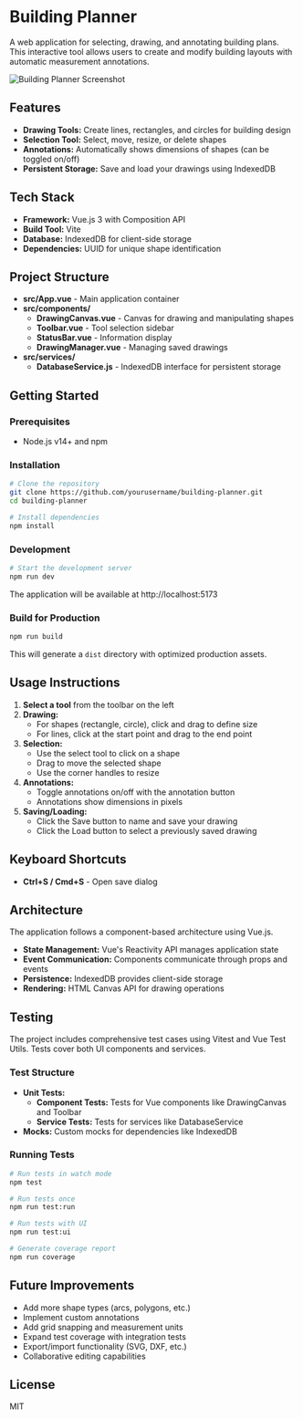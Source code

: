 # Building Planner

A web application for selecting, drawing, and annotating building plans. This interactive tool allows users to create and modify building layouts with automatic measurement annotations.

![Building Planner Screenshot](https://www.parabuild.com/downloads/Parabuild-v7-Reference-Manual/lib/NewItem3377.png)

## Features

- **Drawing Tools:** Create lines, rectangles, and circles for building design
- **Selection Tool:** Select, move, resize, or delete shapes
- **Annotations:** Automatically shows dimensions of shapes (can be toggled on/off)
- **Persistent Storage:** Save and load your drawings using IndexedDB

## Tech Stack

- **Framework:** Vue.js 3 with Composition API
- **Build Tool:** Vite
- **Database:** IndexedDB for client-side storage
- **Dependencies:** UUID for unique shape identification

## Project Structure

- **src/App.vue** - Main application container
- **src/components/**
  - **DrawingCanvas.vue** - Canvas for drawing and manipulating shapes
  - **Toolbar.vue** - Tool selection sidebar
  - **StatusBar.vue** - Information display
  - **DrawingManager.vue** - Managing saved drawings
- **src/services/**
  - **DatabaseService.js** - IndexedDB interface for persistent storage

## Getting Started

### Prerequisites

- Node.js v14+ and npm

### Installation

```sh
# Clone the repository
git clone https://github.com/yourusername/building-planner.git
cd building-planner

# Install dependencies
npm install
```

### Development

```sh
# Start the development server
npm run dev
```

The application will be available at http://localhost:5173

### Build for Production

```sh
npm run build
```

This will generate a `dist` directory with optimized production assets.

## Usage Instructions

1. **Select a tool** from the toolbar on the left
2. **Drawing:**
   - For shapes (rectangle, circle), click and drag to define size
   - For lines, click at the start point and drag to the end point
3. **Selection:**
   - Use the select tool to click on a shape
   - Drag to move the selected shape
   - Use the corner handles to resize
4. **Annotations:**
   - Toggle annotations on/off with the annotation button
   - Annotations show dimensions in pixels
5. **Saving/Loading:**
   - Click the Save button to name and save your drawing
   - Click the Load button to select a previously saved drawing

## Keyboard Shortcuts

- **Ctrl+S / Cmd+S** - Open save dialog

## Architecture

The application follows a component-based architecture using Vue.js.

- **State Management:** Vue's Reactivity API manages application state
- **Event Communication:** Components communicate through props and events
- **Persistence:** IndexedDB provides client-side storage
- **Rendering:** HTML Canvas API for drawing operations

## Testing

The project includes comprehensive test cases using Vitest and Vue Test Utils. Tests cover both UI components and services.

### Test Structure

- **Unit Tests:**
  - **Component Tests:** Tests for Vue components like DrawingCanvas and Toolbar
  - **Service Tests:** Tests for services like DatabaseService
- **Mocks:** Custom mocks for dependencies like IndexedDB

### Running Tests

```sh
# Run tests in watch mode
npm test

# Run tests once
npm run test:run

# Run tests with UI
npm run test:ui

# Generate coverage report
npm run coverage
```

## Future Improvements

- Add more shape types (arcs, polygons, etc.)
- Implement custom annotations
- Add grid snapping and measurement units
- Expand test coverage with integration tests
- Export/import functionality (SVG, DXF, etc.)
- Collaborative editing capabilities

## License

MIT
